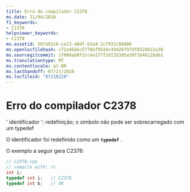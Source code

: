 ```yaml
---
title: Erro do compilador C2378
ms.date: 11/04/2016
f1_keywords:
- C2378
helpviewer_keywords:
- C2378
ms.assetid: 507a91c6-ca72-48df-b3a4-2cf931c86806
ms.openlocfilehash: c72a46bbc5778bf95ddc49426f97df0320b22a30
ms.sourcegitcommit: 1f009ab0f2cc4a177f2d1353d5a38f164612bdb1
ms.translationtype: MT
ms.contentlocale: pt-BR
ms.lasthandoff: 07/27/2020
ms.locfileid: "87218228"
---
```

# <a name="compiler-error-c2378"></a>Erro do compilador C2378

' identificador ': redefinição; o símbolo não pode ser sobrecarregado com um typedef

O identificador foi redefinido como um **`typedef`** .

O exemplo a seguir gera C2378:

```cpp
// C2378.cpp
// compile with: /c
int i;
typedef int i;   // C2378
typedef int b;   // OK
```
